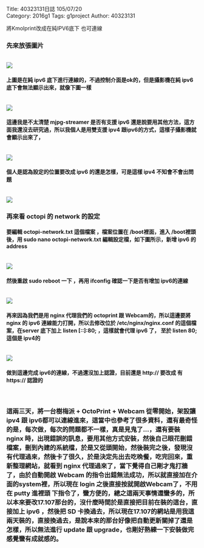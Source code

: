 Title: 40323131日誌 105/07/20  
Category: 2016g1
Tags: g1project
Author: 40323131



將Kmolprint改成在純IPV6底下 也可連線
<!-- PELICAN_END_SUMMARY -->

<h3>先來放張圖片</h3>
</br>
<img src="http://i.imgur.com/LlP6tBJ.png">
</br>
<h4>上圖是在純 ipv6 底下進行連線的，不過控制介面是ok的，但是攝影機在純 ipv6 底下會無法顯示出來，就像下圖一樣</h4>
</br>
<img src="http://i.imgur.com/hOS3jSH.png">
</br>
<h4>這邊我是不太清楚 mjpg-streamer 是否有支援 ipv6 還是說要用其他方法，這方面我還沒去研究過，所以我個人是用雙支援 ipv4 跟ipv6的方式，這樣子攝影機就會顯示出來了，</h4>
</br>
<img src="http://i.imgur.com/ZwAPxwY.png">
</br>
<h4>個人是認為設定的位置要改成 ipv6 的還是怎樣，可是這樣 ipv4 不知會不會出問題</h4>
</br>
<img src="http://i.imgur.com/81iQzha.png">
</br>
<h3>再來看 octopi 的 network 的設定</h3>
<h4>要編輯 octopi-network.txt 這個檔案 ，檔案位置在 /boot裡面，進入 /boot裡頭後，用 sudo nano octopi-network.txt 編輯設定檔，如下圖所示，新增 ipv6 的 address </h4>
</br>
<img src="http://i.imgur.com/OlQ2vUJ.png">
</br>
<h4>然後重啟 sudo reboot 一下 ，再用 ifconfig 確認一下是否有增加 ipv6的連線</h4>
</br>
<img src="http://i.imgur.com/Gk09I7A.png">
</br>
<h4>再來因為我們是用 nginx 代理我們的 octoprint 跟 Webcam的，所以這邊要將 nginx 的 ipv6 連線能力打開，所以去修改位於 /etc/nginx/nginx.conf 的這個檔案，在server 底下加上 listen [::]:80;  ，這樣就會代理 ipv6 了， 至於 listen 80; 這個是 ipv4的</h4>
</br>
<img src="http://i.imgur.com/vQTwal4.png">
</br>
<h4>做到這邊完成 ipv6的連線，不過還沒加上認證，目前還是 http://  要改成 有https:// 認證的</h4>
</br>
<h3>這兩三天，將一台樹梅派 + OctoPrint + Webcam 從零開始，架設讓 ipv4 跟 ipv6都可以連線進來，這當中也參考了很多資料，還有最奇怪的是，每次做，每次的問題都不一樣，真是見鬼了...，還有要裝 nginx 時，出現錯誤的訊息，要用其他方式安裝，然後自己眼花刪錯檔案，刪到內建的系統檔，於是又從頭開始，然後裝完之後，發現沒有代理過來，然後卡了很久，於是決定先出去吃晚餐，吃完回來，重新整理網站，就看到 nginx 代理過來了，當下覺得自己剛才鬼打牆了，由於自動開啟 Webcam 的指令出錯無法成功，所以就直接加在介面的system裡，所以現在 login 之後直接按就開啟Webcam了，不用在 putty 進裡頭 下指令了，蠻方便的，總之這兩天事情還蠻多的，所以本來要改17.107那台的，沒什麼時間於是直接把目前在裝的這台，直接加上 ipv6 ，然後把 SD 卡換過去，所以現在17.107的網站是用我這兩天裝的，直接換過去，是說本來的那台好像把自動更新關掉了還是怎樣，所以無法進行 update 跟 upgrade，也剛好熟練一下安裝做完感覺蠻有成就感的。</h3>





